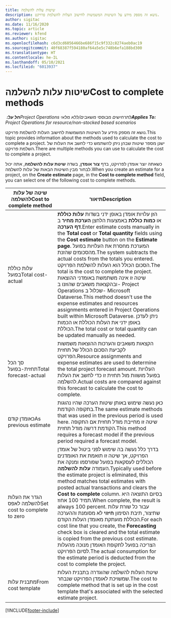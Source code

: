 ```yaml
---
title: שיטות עלות להשלמה
description: נושא זה מספק מידע על השיטות המשמשות לחישוב העלות להשלמת פרויקט.
author: sigitac
ms.date: 11/16/2020
ms.topic: article
ms.reviewer: kfend
ms.author: sigitac
ms.openlocfilehash: c6d3cd6056466be686f15c9f332c8274aeb0ac19
ms.sourcegitcommit: 40f68387f594180af64a5e5c748b6efa188bd300
ms.translationtype: HT
ms.contentlocale: he-IL
ms.lasthandoff: 05/10/2021
ms.locfileid: "6013937"
---
```

# <a name="cost-to-complete-methods"></a><span data-ttu-id="ce888-103">שיטות עלות להשלמה</span><span class="sxs-lookup"><span data-stu-id="ce888-103">Cost to complete methods</span></span>

<span data-ttu-id="ce888-104">_**חל על:** ‏Project Operations לתרחישים מבוססי משאבים/ללא מלאי_</span><span class="sxs-lookup"><span data-stu-id="ce888-104">_**Applies To:** Project Operations for resource/non-stocked based scenarios_</span></span>

<span data-ttu-id="ce888-105">נושא זה מספק מידע על השיטות המשמשות לחישוב העלות להשלמת פרויקט.</span><span class="sxs-lookup"><span data-stu-id="ce888-105">This topic provides information about the methods used to calculate the cost to complete a project.</span></span> <span data-ttu-id="ce888-106">ישנן מספר שיטות שבהן ניתן להשתמש כדי לחשב את העלות של השלמת פרויקט.</span><span class="sxs-lookup"><span data-stu-id="ce888-106">There are multiple methods you can use to calculate the cost to complete a project.</span></span> 

<span data-ttu-id="ce888-107">כשאתה יוצר אומדן לפרויקט, בדף **צור אומדן**, בשדה **שיטת עלות להשלמה**, אתה יכול לבחור מבין השיטות הבאות של עלות להשלמה.</span><span class="sxs-lookup"><span data-stu-id="ce888-107">When you create an estimate for a project, on the **Create estimate** page, in the **Cost to complete method** field, you can select one of the following cost to complete methods.</span></span>

| <span data-ttu-id="ce888-108">שיטה של עלות להשלמה</span><span class="sxs-lookup"><span data-stu-id="ce888-108">Cost to complete method</span></span>    | <span data-ttu-id="ce888-109">תיאור</span><span class="sxs-lookup"><span data-stu-id="ce888-109">Description</span></span>                                                                                                                                                                                                                                                                                                                                                                                                                                                                                        |
|------------------------------|----------------------------------------------------------------------------------------------------------------------------------------------------------------------------------------------------------------------------------------------------------------------------------------------------------------------------------------------------------------------------------------------------------------------------------------------------------------------------------------------------|
| <span data-ttu-id="ce888-110">עלות כוללת בפועל</span><span class="sxs-lookup"><span data-stu-id="ce888-110">Total cost-actual</span></span>            | <span data-ttu-id="ce888-111">הזן עלויות אומדן באופן ידני בשדות **עלות כוללת** או **כמות כוללת** באמצעות הלחצן **הערכת מחיר** ב **דף הערכה**.</span><span class="sxs-lookup"><span data-stu-id="ce888-111">Enter estimate costs manually in the **Total cost** or **Total quantity** fields using the **Cost estimate** button on the **Estimate page**.</span></span> <span data-ttu-id="ce888-112">המערכת מחסרת את העלויות בפועל מהסכומים שהזנת.</span><span class="sxs-lookup"><span data-stu-id="ce888-112">The system subtracts the actual costs from the totals you entered.</span></span> <span data-ttu-id="ce888-113">הסכום הכולל הוא העלות להשלמת הפרויקט.</span><span class="sxs-lookup"><span data-stu-id="ce888-113">The total is the cost to complete the project.</span></span> <span data-ttu-id="ce888-114">שיטה זו אינה משתמשת באומדני ההוצאות ובהקצאות משאבים שהוזנו ב- Project Operations שכלול ב- Microsoft Dataverse.</span><span class="sxs-lookup"><span data-stu-id="ce888-114">This method doesn't use the expense estimates and resources assignments entered in Project Operations built within Microsoft Dataverse.</span></span> <span data-ttu-id="ce888-115">ניתן לעדכן באופן ידני את העלות הכוללת או הכמות הכוללת.</span><span class="sxs-lookup"><span data-stu-id="ce888-115">The total cost or total quantity can be updated manually as needed.</span></span>  |
| <span data-ttu-id="ce888-116">סך הכל תחזית-בפועל</span><span class="sxs-lookup"><span data-stu-id="ce888-116">Total forecast-actual</span></span>        | <span data-ttu-id="ce888-117">הקצאות משאבים והערכות ההוצאות משמשות לקביעת הסכום הכולל של תחזית הפרויקט.</span><span class="sxs-lookup"><span data-stu-id="ce888-117">Resource assignments and expense estimates are used to determine the total project forecast amount.</span></span> <span data-ttu-id="ce888-118">העלויות בפועל מושוות מול תחזית זו כדי לחשב את העלות להשלמה.</span><span class="sxs-lookup"><span data-stu-id="ce888-118">Actual costs are compared against this forecast to calculate the cost to complete.</span></span>                                                                                                                                                                                                                                                                          |
| <span data-ttu-id="ce888-119">כאומדן קודם</span><span class="sxs-lookup"><span data-stu-id="ce888-119">As previous estimate</span></span>         | <span data-ttu-id="ce888-120">כאן נעשה שימוש באותן שיטות הערכה שהיו נהוגות בתקופה הקודמת.</span><span class="sxs-lookup"><span data-stu-id="ce888-120">The same estimate methods that was used in the previous period is used here.</span></span> <span data-ttu-id="ce888-121">שיטה זו מחייבת מודל תחזית אם התקופה הקודמת דרשה מודל תחזית.</span><span class="sxs-lookup"><span data-stu-id="ce888-121">This method requires a forecast model if the previous period required a forecast model.</span></span>                                                                                                                                                                                                                                                                                                                           |
| <span data-ttu-id="ce888-122">הגדר את העלות להשלמה לאפס</span><span class="sxs-lookup"><span data-stu-id="ce888-122">Set cost to complete to zero</span></span> | <span data-ttu-id="ce888-123">בדרך כלל נעשה בה שימוש לפני ביטול של אומדן הפרויקט, אך שיטה זו תואמת את האומדנים הכוללים לעסקאות בפועל שפורסמו ומנקה את העמודה **עלות להשלמה**.</span><span class="sxs-lookup"><span data-stu-id="ce888-123">Typically used before the estimate project is eliminated, this method matches total estimates with posted actual transactions and clears the **Cost to complete** column.</span></span> <span data-ttu-id="ce888-124">בסיום התוצאה היא תמיד 100 אחוז.</span><span class="sxs-lookup"><span data-stu-id="ce888-124">When complete, the result is always 100 percent.</span></span> <span data-ttu-id="ce888-125">עבור כל שורת עלות שתיצור, תיבת הסימון **חיזוי** לא מסומנת וההערכה הכוללת מועתקת מאומדן העלות הקודם.</span><span class="sxs-lookup"><span data-stu-id="ce888-125">For each cost line that you create, the **Forecasting** check box is cleared and the total estimate is copied from the previous cost estimate.</span></span> <span data-ttu-id="ce888-126">הצריכה בפועל לתקופת האומדן מנוכה מהעלות לסיום הפרויקט.</span><span class="sxs-lookup"><span data-stu-id="ce888-126">The actual consumption for the estimate period is deducted from the cost to complete the project.</span></span>              |
| <span data-ttu-id="ce888-127">מתבנית עלות</span><span class="sxs-lookup"><span data-stu-id="ce888-127">From cost template</span></span>           | <span data-ttu-id="ce888-128">שיטת העלות להשלמה שהוגדרה בתבנית העלות שמשויכת לאומדן הפרויקט שנבחר.</span><span class="sxs-lookup"><span data-stu-id="ce888-128">The cost to complete method that is set up in the cost template that's associated with the selected estimate project.</span></span>                                                                                                                                                                                                                                                                                                                                                                          |


[!INCLUDE[footer-include](../includes/footer-banner.md)]